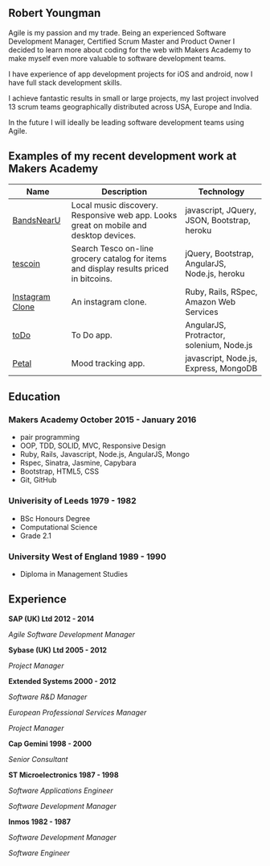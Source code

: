 ## Robert Youngman

Agile is my passion and my trade.  Being an experienced Software Development
Manager, Certified Scrum Master and Product Owner I decided to learn
more about coding for the web with Makers Academy to make myself even more
valuable to software development teams.

I have experience of app development projects for iOS and android,
now I have full stack development skills.

I achieve fantastic results in small or large projects,  my last project involved
13 scrum teams geographically distributed across USA, Europe and India.

In the future I will ideally be leading software development teams using Agile.

## Examples of my recent development work at Makers Academy

| Name | Description | Technology |
| ------------ | ------------------------ | ------------ |
| [BandsNearU](https://github.com/youngmanr/original_sound_track) | Local music discovery. Responsive web app. Looks great on mobile and desktop devices. | javascript, JQuery, JSON, Bootstrap, heroku |
| [tescoin](https://github.com/youngmanr/tescoin)| Search Tesco on-line grocery catalog for items and display results priced in bitcoins. | jQuery, Bootstrap, AngularJS, Node.js, heroku |
| [Instagram Clone](https://github.com/youngmanr/instagram-challenge)| An instagram clone. | Ruby, Rails, RSpec, Amazon Web Services |
| [toDo](https://github.com/youngmanr/todo_challenge) | To Do app. | AngularJS, Protractor, solenium,  Node.js |
| [Petal](https://github.com/youngmanr/petal) | Mood tracking app. | javascript, Node.js, Express, MongoDB |

## Education

### Makers Academy October 2015 - January 2016
- pair programming
- OOP, TDD, SOLID, MVC, Responsive Design
- Ruby, Rails, Javascript, Node.js, AngularJS, Mongo
- Rspec, Sinatra, Jasmine, Capybara
- Bootstrap, HTML5, CSS
- Git, GitHub

### Univerisity of Leeds 1979 - 1982

- BSc Honours Degree
- Computational Science
- Grade 2.1

### University West of England 1989 - 1990

- Diploma in Management Studies

## Experience

**SAP (UK) Ltd 2012 - 2014**

*Agile Software Development Manager*

**Sybase (UK) Ltd 2005 - 2012**

*Project Manager*

**Extended Systems 2000 - 2012**

*Software R&D Manager*

*European Professional Services Manager*

*Project Manager*

**Cap Gemini 1998 - 2000**

*Senior Consultant*

**ST Microelectronics 1987 - 1998**

*Software Applications Engineer*

*Software Development Manager*

**Inmos 1982 - 1987**

*Software Development Manager*

*Software Engineer*
